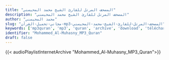 ```yaml
---
title: "المصحف المرتل للقارئ الشيخ محمد المحيسني"
description: "المصحف المرتل للقارئ الشيخ محمد المحيسني"
author: "محمد المحيسني"
slug: "مجاني-تحميل-القرآن-mp3-المصحف-المرتل-للقارئ-الشيخ-محمد-المحيسني"
keywords: ['mp3quran', 'mp3', 'quran', 'archive', 'download', 'télécharger', 'coran', 'islam', 'Mohammed', 'Al-Muhaisny', 'mohammad', 'al', 'muhaisny', 'almhesny', 'almhisni', 'almhisny', 'almheesny', 'mohamed', 'mohamad', 'almheesni', 'محمد', 'المحيسني', 'قرآن', 'مصحف', 'مرتل', 'مجود', 'القرآن', 'الكريم', 'المصحف', 'المرتل', 'المجود', 'إسلام', 'تحميل']
identifier: "Mohammed_Al-Muhasny_MP3_Quran"
draft: false
---
```


{{< audioPlaylistInternetArchive "Mohammed_Al-Muhasny_MP3_Quran">}}
